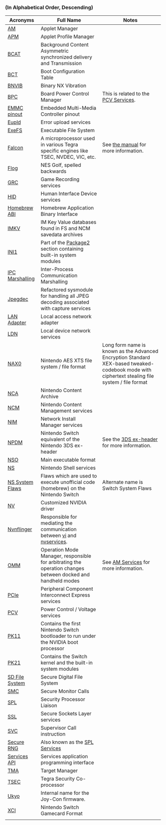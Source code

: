 ### (In Alphabetical Order, Descending)

| Acronyms                                                 | Full Name                                                                                                                                 | Notes                                                                                                                                          |
| -------------------------------------------------------- | ----------------------------------------------------------------------------------------------------------------------------------------- | ---------------------------------------------------------------------------------------------------------------------------------------------- |
| [AM](AM%20services.md "wikilink")                        | Applet Manager                                                                                                                            |                                                                                                                                                |
| [APM](APM%20services.md "wikilink")                      | Applet Profile Manager                                                                                                                    |                                                                                                                                                |
| [BCAT](BCAT%20services.md "wikilink")                    | Background Content Asymmetric synchronized delivery and Transmission                                                                      |                                                                                                                                                |
| [BCT](BCT.md "wikilink")                                 | Boot Configuration Table                                                                                                                  |                                                                                                                                                |
| [BNVIB](BNVIB.md "wikilink")                             | Binary NX Vibration                                                                                                                       |                                                                                                                                                |
| [BPC](BPC%20services.md "wikilink")                      | Board Power Control Manager                                                                                                               | This is related to the [PCV Services](PCV%20services#bpc.md##bpc "wikilink").                                                                  |
| [EMMC pinout](EMMC%20pinout.md "wikilink")               | Embedded Multi-Media Controller pinout                                                                                                    |                                                                                                                                                |
| [Eupld](Eupld%20services.md "wikilink")                  | Error upload services                                                                                                                     |                                                                                                                                                |
| [ExeFS](ExeFS.md "wikilink")                             | Executable File System                                                                                                                    |                                                                                                                                                |
| [Falcon](Falcon.md "wikilink")                           | A microprocessor used in various Tegra specific engines like TSEC, NVDEC, VIC, etc.                                                       | See [the manual](http://envytools.readthedocs.io/en/latest/hw/falcon/intro.html) for more information.                                         |
| [Flog](Flog.md "wikilink")                               | NES Golf, spelled backwards                                                                                                               |                                                                                                                                                |
| [GRC](GRC%20services.md "wikilink")                      | Game Recording services                                                                                                                   |                                                                                                                                                |
| [HID](HID%20services.md "wikilink")                      | Human Interface Device services                                                                                                           |                                                                                                                                                |
| [Homebrew ABI](Homebrew%20ABI.md "wikilink")             | Homebrew Application Binary Interface                                                                                                     |                                                                                                                                                |
| [IMKV](IMKV.md "wikilink")                               | IM Key Value databases found in FS and NCM savedata archives                                                                              |                                                                                                                                                |
| [INI1](INI1.md "wikilink")                               | Part of the [Package2](Package2.md "wikilink") section containing built-in system modules                                                 |                                                                                                                                                |
| [IPC Marshalling](IPC%20Marshalling.md "wikilink")       | Inter-Process Communication Marshalling                                                                                                   |                                                                                                                                                |
| [Jpegdec](Jpegdec%20services.md "wikilink")              | Refactored sysmodule for handling all JPEG decoding associated with capture services                                                      |                                                                                                                                                |
| [LAN Adapter](LAN%20Adapter.md "wikilink")               | Local access network adapter                                                                                                              |                                                                                                                                                |
| [LDN](LDN%20services.md "wikilink")                      | Local device network services                                                                                                             |                                                                                                                                                |
| [NAX0](NAX0.md "wikilink")                               | Nintendo AES XTS file system / file format                                                                                                | Long form name is known as the Advanced Encryption Standard XEX-based tweaked-codebook mode with ciphertext stealing file system / file format |
| [NCA](NCA%20Format.md "wikilink")                        | Nintendo Content Archive                                                                                                                  |                                                                                                                                                |
| [NCM](NCM%20services.md "wikilink")                      | Nintendo Content Management services                                                                                                      |                                                                                                                                                |
| [NIM](NIM%20services.md "wikilink")                      | Network Install Manager services                                                                                                          |                                                                                                                                                |
| [NPDM](NPDM.md "wikilink")                               | Nintendo Switch equivalent of the Nintendo 3DS ex-header                                                                                  | See the [3DS ex-header](https://3dbrew.org/wiki/NCCH/Extended_Header) for more information.                                                    |
| [NSO](NSO.md "wikilink")                                 | Main executable format                                                                                                                    |                                                                                                                                                |
| [NS](NS%20Services.md "wikilink")                        | Nintendo Shell services                                                                                                                   |                                                                                                                                                |
| [NS System Flaws](Switch%20System%20Flaws.md "wikilink") | Flaws which are used to execute unofficial code (homebrew) on the Nintendo Switch                                                         | Alternate name is Switch System Flaws                                                                                                          |
| [NV](NV%20services.md "wikilink")                        | Customized NVIDIA driver                                                                                                                  |                                                                                                                                                |
| [Nvnflinger](Nvnflinger%20services.md "wikilink")        | Responsible for mediating the communication between [vi](Display%20services.md "wikilink") and [nvservices](NV%20services.md "wikilink"). |                                                                                                                                                |
| [OMM](AM%20services#omm.md##omm "wikilink")              | Operation Mode Manager, responsible for arbitrating the operation changes between docked and handheld modes                               | See [AM Services](AM%20services.md "wikilink") for more information.                                                                           |
| [PCIe](PCIe%20services.md "wikilink")                    | Peripheral Component Interconnect Express services                                                                                        |                                                                                                                                                |
| [PCV](PCV%20services.md "wikilink")                      | Power Control / Voltage services                                                                                                          |                                                                                                                                                |
| [PK11](Package1.md "wikilink")                           | Contains the first Nintendo Switch bootloader to run under the NVIDIA boot processor                                                      |                                                                                                                                                |
| [PK21](Package2.md "wikilink")                           | Contains the Switch kernel and the built-in system modules                                                                                |                                                                                                                                                |
| [SD File System](SD%20Filesystem.md "wikilink")          | Secure Digital File System                                                                                                                |                                                                                                                                                |
| [SMC](SMC.md "wikilink")                                 | Secure Monitor Calls                                                                                                                      |                                                                                                                                                |
| [SPL](SPL%20services.md "wikilink")                      | Security Processor Liaison                                                                                                                |                                                                                                                                                |
| [SSL](SSL%20services.md "wikilink")                      | Secure Sockets Layer services                                                                                                             |                                                                                                                                                |
| [SVC](SVC.md "wikilink")                                 | Supervisor Call instruction                                                                                                               |                                                                                                                                                |
| [Secure RNG](Secure%20RNG%20services.md "wikilink")      | Also known as the [SPL Services](SPL%20services.md "wikilink")                                                                            |                                                                                                                                                |
| [Services API](Services%20API.md "wikilink")             | Services application programming interface                                                                                                |                                                                                                                                                |
| [TMA](TMA%20services.md "wikilink")                      | Target Manager                                                                                                                            |                                                                                                                                                |
| [TSEC](TSEC.md "wikilink")                               | Tegra Security Co-processor                                                                                                               |                                                                                                                                                |
| [Ukyo](Joy-Con%20Firmware.md "wikilink")                 | Internal name for the Joy-Con firmware.                                                                                                   |                                                                                                                                                |
| [XCI](XCI.md "wikilink")                                 | Nintendo Switch Gamecard Format                                                                                                           |                                                                                                                                                |
|                                                          |                                                                                                                                           |                                                                                                                                                |
